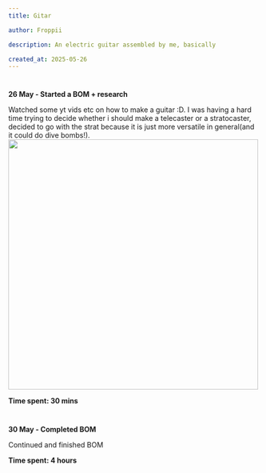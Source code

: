 ```yaml
---
title: Gitar

author: Froppii

description: An electric guitar assembled by me, basically

created_at: 2025-05-26
---
```

#
**26 May - Started a BOM + research**

Watched some yt vids etc on how to make a guitar :D. I was having a hard time trying to decide whether i should make a telecaster or a stratocaster, decided to go with the strat because it is just more versatile in general(and it could do dive bombs!). 
<img src="" width="500">

**Time spent: 30 mins**
#
**30 May - Completed BOM**

Continued and finished BOM 

**Time spent: 4 hours**

